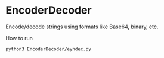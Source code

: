 # EncoderDecoder
Encode/decode strings using formats like Base64, binary, etc.

How to run
```
python3 EncoderDecoder/eyndec.py
